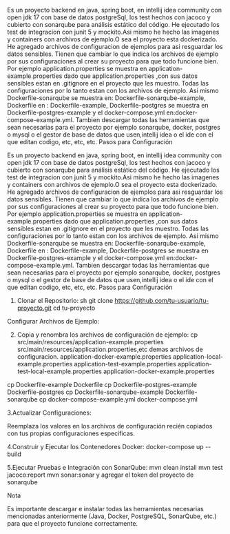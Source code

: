Es un proyecto backend en java, spring boot, en intellij idea community con open jdk 17 con base de datos postgreSql, los test hechos con jacoco y cubierto con sonarqube para análisis estático del código. He ejecutado los test de integracion con junit 5 y mockito.Asi mismo he hecho las imagenes y containers con archivos de ejemplo.O sea el proyecto esta dockerizado. He agregado archivos de configuracion de ejemplos para asi resguardar los datos sensibles. Tienen que cambiar lo que indica los archivos de ejemplo por sus configuraciones al crear su proyecto para que todo funcione bien. Por ejemplo application.properties se muestra en application-example.properties dado que application.properties ,con sus datos sensibles estan en .gitignore en el proyecto que les muestro. Todas las configuraciones por lo tanto estan con los archivos de ejemplo. Asi mismo  Dockerfile-sonarqube se muestra en: Dockerfile-sonarqube-example, Dockerfile en : Dockerfile-example, Dockerfile-postgres se muestra en Dockerfile-postgres-example y el docker-compose.yml en:docker-compose-example.yml. Tambien descargar todas las herramientas que sean necesarias para el proyecto por ejemplo sonarqube, docker, postgres o mysql o el gestor de base de datos que usen,intellij idea o el ide con el que editan codigo, etc, etc, etc.
Pasos para Configuración

Es un proyecto backend en java, spring boot, en intellij idea community con open jdk 17 con base de datos postgreSql, los test hechos con jacoco y cubierto con sonarqube para análisis estático del código. He ejecutado los test de integracion con junit 5 y mockito.Asi mismo he hecho las imagenes y containers con archivos de ejemplo.O sea el proyecto esta dockerizado. He agregado archivos de configuracion de ejemplos para asi resguardar los datos sensibles. Tienen que cambiar lo que indica los archivos de ejemplo por sus configuraciones al crear su proyecto para que todo funcione bien. Por ejemplo application.properties se muestra en application-example.properties dado que application.properties ,con sus datos sensibles estan en .gitignore en el proyecto que les muestro. Todas las configuraciones por lo tanto estan con los archivos de ejemplo. Asi mismo  Dockerfile-sonarqube se muestra en: Dockerfile-sonarqube-example, Dockerfile en : Dockerfile-example, Dockerfile-postgres se muestra en Dockerfile-postgres-example y el docker-compose.yml en:docker-compose-example.yml. Tambien descargar todas las herramientas que sean necesarias para el proyecto por ejemplo sonarqube, docker, postgres o mysql o el gestor de base de datos que usen,intellij idea o el ide con el que editan codigo, etc, etc, etc.
Pasos para Configuración

1. Clonar el Repositorio:
sh git clone https://github.com/tu-usuario/tu-proyecto.git
cd tu-proyecto

Configurar Archivos de Ejemplo:

2. Copia y renombra los archivos de configuración de ejemplo:
cp src/main/resources/application-example.properties src/main/resources/application.properties,etc demas archivos de configuracion.
application-docker-example.properties
application-local-example.properties
application-test-example.properties
application-test-local-example.properties
application-docker-example.properties

cp Dockerfile-example Dockerfile
cp Dockerfile-postgres-example Dockerfile-postgres
cp Dockerfile-sonarqube-example Dockerfile-sonarqube
cp docker-compose-example.yml docker-compose.yml

3.Actualizar Configuraciones:

Reemplaza los valores en los archivos de configuración recién copiados con tus propias configuraciones específicas.

4.Construir y Ejecutar los Contenedores Docker:
docker-compose up --build

5.Ejecutar Pruebas e Integración con SonarQube:
mvn clean install
mvn test jacoco:report
mvn sonar:sonar y agregar el token del proyecto de sonarqube

Nota

Es importante descargar e instalar todas las herramientas necesarias mencionadas anteriormente (Java, Docker, PostgreSQL, SonarQube, etc.) para que el proyecto funcione correctamente.




